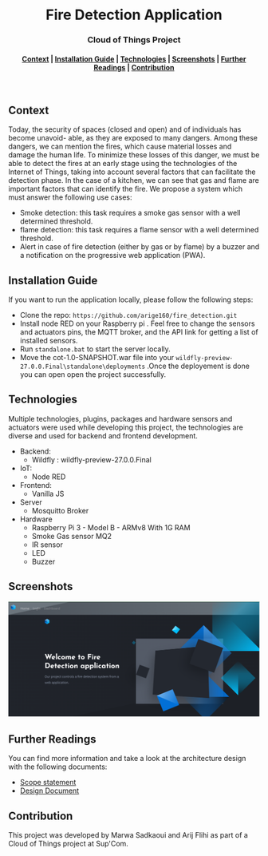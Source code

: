 <h1 align="center">
  <br>
Fire Detection Application
</h1>
<h3 align="center">
Cloud of Things Project
</h3>
<div align="center">
  <h4>
    <a href="#Context">Context</a> |
    <a href="#Installation-Guide">Installation Guide</a> |
    <a href="#Technologies">Technologies</a> |
   <a href="#Screenshots">Screenshots</a> |
    <a href="#Further-Readings">Further Readings</a> |
    <a href="#Contribution">Contribution</a>
  </h4>
</div>
<br>

## Context
Today, the security of spaces (closed and open) and of individuals has become unavoid-
able, as they are exposed to many dangers. Among these dangers, we can mention the
fires, which cause material losses and damage the human life.
To minimize these losses of this danger, we must be able to detect the fires at an early
stage using the technologies of the Internet of Things, taking into account several factors
that can facilitate the detection phase.
In the case of a kitchen, we can see that gas and flame are important factors that can
identify the fire.
We propose a system which must answer the following use cases:
- Smoke detection: this task requires a smoke gas sensor with a well determined threshold.
- flame detection: this task requires a flame sensor with a well determined threshold.
- Alert in case of fire detection (either by gas or by flame) by a buzzer and a notification on
the progressive web application (PWA).
## Installation Guide
If you want to run the application locally, please follow the following steps: 
- Clone the repo: `https://github.com/arige160/fire_detection.git`
- Install node RED on your Raspberry pi . Feel free to change the sensors and actuators pins, the MQTT broker, and the API link for getting a list of installed sensors.
- Run `standalone.bat` to start the server locally.
- Move the cot-1.0-SNAPSHOT.war file into your `wildfly-preview-27.0.0.Final\standalone\deployments` .Once the deployement is done you can open open the project successfully.

## Technologies
Multiple technologies, plugins, packages and hardware sensors and actuators were used while developing this project, the technologies are diverse and used for backend and frontend development.
- Backend:
  - Wildfly : wildfly-preview-27.0.0.Final
- IoT:
  - Node RED
- Frontend:
  - Vanilla JS
- Server
  - Mosquitto Broker
- Hardware
  - Raspberry Pi 3 - Model B - ARMv8 With 1G RAM
  - Smoke Gas sensor MQ2
  - IR sensor
  - LED
  - Buzzer
## Screenshots
![Alt text](./imgs/mainPage.png)
## Further Readings
You can find more information and take a look at the architecture design with the following documents:
-  [Scope statement](Doc/scope%20statement.pdf)
-  [Design Document](Doc/Design%20document.pdf)
## Contribution
This project was developed by Marwa Sadkaoui and Arij Flihi as part of a Cloud of Things project at Sup'Com.


